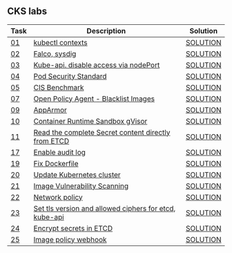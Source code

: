 ## CKS labs  
| Task     | Description                                                              | Solution                     |
|----------|--------------------------------------------------------------------------|------------------------------|
| [01](01) | [kubectl contexts](01%2FREADME.MD)                                       | [SOLUTION](01%2FSOLUTION.MD) |
| [02](02) | [Falco, sysdig](02%2FREADME.MD)                                          | [SOLUTION](02%2FSOLUTION.MD) |
| [03](03) | [Kube-api. disable access via nodePort](03%2FREADME.MD)                  | [SOLUTION](03%2FSOLUTION.MD) |
| [04](04) | [Pod Security Standard](04%2FREADME.MD)                                  | [SOLUTION](04%2FSOLUTION.MD) |
| [05](05) | [CIS Benchmark](05%2FREADME.MD)                                          | [SOLUTION](05%2FSOLUTION.MD) |
| [07](07) | [Open Policy Agent - Blacklist Images](07%2FREADME.MD)                   | [SOLUTION](07%2FSOLUTION.MD) |
| [09](09) | [AppArmor](09%2FREADME.MD)                                               | [SOLUTION](09%2FSOLUTION.MD) |
| [10](10) | [Container Runtime Sandbox gVisor](10%2FREADME.MD)                       | [SOLUTION](10%2FSOLUTION.MD) |
| [11](11) | [Read the complete Secret content directly from ETCD](11%2FREADME.MD)    | [SOLUTION](11%2FSOLUTION.MD) |
| [17](17) | [Enable audit log](17%2FREADME.MD)                                       | [SOLUTION](17%2FSOLUTION.MD) |
| [19](19) | [Fix Dockerfile](19%2FREADME.MD)                                         | [SOLUTION](19%2FSOLUTION.MD) |
| [20](20) | [Update Kubernetes cluster](20%2FREADME.MD)                              | [SOLUTION](20%2FSOLUTION.MD) |
| [21](21) | [Image Vulnerability Scanning](21%2FREADME.MD)                           | [SOLUTION](21%2FSOLUTION.MD) |
| [22](22) | [Network policy](22%2FREADME.MD)                                         | [SOLUTION](22%2FSOLUTION.MD) |
| [23](23) | [Set tls version and allowed ciphers for etcd, kube-api](23%2FREADME.MD) | [SOLUTION](23%2FSOLUTION.MD) |
| [24](24) | [Encrypt secrets in ETCD](24%2FREADME.MD)                                | [SOLUTION](24%2FSOLUTION.MD) |
| [25](25) | [Image policy webhook](25%2FREADME.MD)                                | [SOLUTION](25%2FSOLUTION.MD) |
